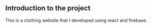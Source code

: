 ## Introduction to the project
This is a clothing website that I developed using react and firebase.

